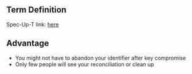 ## Term Definition

Spec-Up-T link: <a href='https://weboftrust.github.io/WOT-terms/docs/glossary/reconciliation'>here</a>

## Advantage
 - You might not have to abandon your identifier after key compromise
 - Only few people will see your reconciliation or clean up
